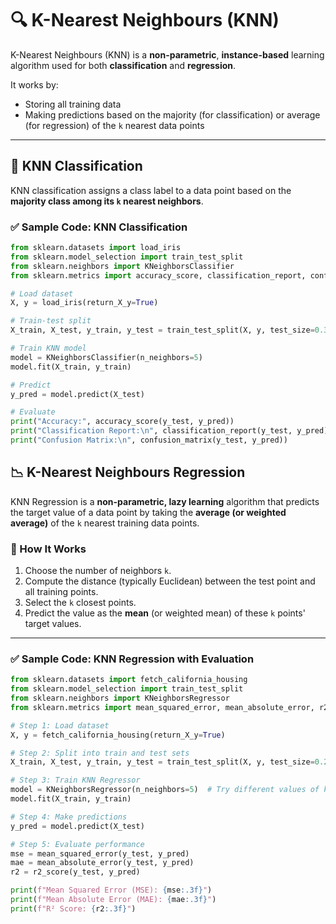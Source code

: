 # 🔍 K-Nearest Neighbours (KNN)

K-Nearest Neighbours (KNN) is a **non-parametric**, **instance-based** learning algorithm used for both **classification** and **regression**.

It works by:
- Storing all training data
- Making predictions based on the majority (for classification) or average (for regression) of the `k` nearest data points

---

## 🧠 KNN Classification

KNN classification assigns a class label to a data point based on the **majority class among its `k` nearest neighbors**.

### ✅ Sample Code: KNN Classification

```python
from sklearn.datasets import load_iris
from sklearn.model_selection import train_test_split
from sklearn.neighbors import KNeighborsClassifier
from sklearn.metrics import accuracy_score, classification_report, confusion_matrix

# Load dataset
X, y = load_iris(return_X_y=True)

# Train-test split
X_train, X_test, y_train, y_test = train_test_split(X, y, test_size=0.3, random_state=42)

# Train KNN model
model = KNeighborsClassifier(n_neighbors=5)
model.fit(X_train, y_train)

# Predict
y_pred = model.predict(X_test)

# Evaluate
print("Accuracy:", accuracy_score(y_test, y_pred))
print("Classification Report:\n", classification_report(y_test, y_pred))
print("Confusion Matrix:\n", confusion_matrix(y_test, y_pred))
```

## 📉 K-Nearest Neighbours Regression

KNN Regression is a **non-parametric, lazy learning** algorithm that predicts the target value of a data point by taking the **average (or weighted average)** of the `k` nearest training data points.

### 🧠 How It Works

1. Choose the number of neighbors `k`.
2. Compute the distance (typically Euclidean) between the test point and all training points.
3. Select the `k` closest points.
4. Predict the value as the **mean** (or weighted mean) of these `k` points' target values.

---

### ✅ Sample Code: KNN Regression with Evaluation

```python
from sklearn.datasets import fetch_california_housing
from sklearn.model_selection import train_test_split
from sklearn.neighbors import KNeighborsRegressor
from sklearn.metrics import mean_squared_error, mean_absolute_error, r2_score

# Step 1: Load dataset
X, y = fetch_california_housing(return_X_y=True)

# Step 2: Split into train and test sets
X_train, X_test, y_train, y_test = train_test_split(X, y, test_size=0.2, random_state=42)

# Step 3: Train KNN Regressor
model = KNeighborsRegressor(n_neighbors=5)  # Try different values of k
model.fit(X_train, y_train)

# Step 4: Make predictions
y_pred = model.predict(X_test)

# Step 5: Evaluate performance
mse = mean_squared_error(y_test, y_pred)
mae = mean_absolute_error(y_test, y_pred)
r2 = r2_score(y_test, y_pred)

print(f"Mean Squared Error (MSE): {mse:.3f}")
print(f"Mean Absolute Error (MAE): {mae:.3f}")
print(f"R² Score: {r2:.3f}")
```
